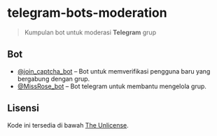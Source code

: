 # telegram-bots-moderation
> Kumpulan bot untuk moderasi **Telegram** grup

## Bot

- [@join_captcha_bot](https://telegram.me/join_captcha_bot) – Bot untuk memverifikasi pengguna baru yang bergabung dengan grup.
- [@MissRose_bot](https://telegram.me/MissRose_bot) – Bot telegram untuk membantu mengelola grup.

## Lisensi
Kode ini tersedia di bawah [The Unlicense](LICENSE).
